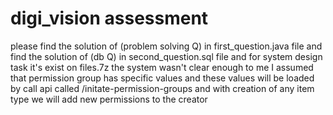 # digi_vision assessment
please find the solution of (problem solving Q) in first_question.java file
and find the solution of (db Q) in second_question.sql file
and for system design task it's exist on files.7z
the system wasn't clear enough to me 
I assumed that permission group has specific values and these values will be loaded by call api called /initate-permission-groups
and with creation of any item type we will add new permissions to the creator
